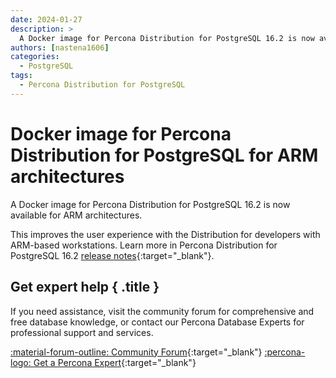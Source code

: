 ```yaml
---
date: 2024-01-27
description: >
  A Docker image for Percona Distribution for PostgreSQL 16.2 is now available for ARM architectures.
authors: [nastena1606]
categories:
  - PostgreSQL
tags:
  - Percona Distribution for PostgreSQL
---
```


# Docker image for Percona Distribution for PostgreSQL for ARM architectures

<!-- more -->

A Docker image for Percona Distribution for PostgreSQL 16.2 is now available for ARM architectures. 

This improves the user experience with the Distribution for developers with ARM-based workstations. Learn more in Percona Distribution for PostgreSQL 16.2 [release notes](https://docs.percona.com/postgresql/16/release-notes-v16.2.html){:target="_blank"}.

<div data-banner markdown>

## Get expert help { .title }

If you need assistance, visit the community forum for comprehensive and free database knowledge, or contact our Percona Database Experts for professional support and services.

<div class="actions" markdown>

[:material-forum-outline: Community Forum](https://forums.percona.com/){:target="_blank"} [:percona-logo: Get a Percona Expert](https://www.percona.com/about/contact){:target="_blank"}
</div></div>